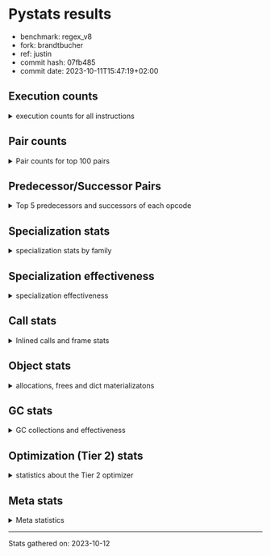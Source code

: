 
# Pystats results

- benchmark: regex_v8
- fork: brandtbucher
- ref: justin
- commit hash: 07fb485
- commit date: 2023-10-11T15:47:19+02:00

## Execution counts

<details>
<summary> execution counts for all instructions </summary>

|Name | Count | Self | Cumulative | Miss ratio | 
|---|---:|---:|---:|---:|
| LOAD_CONST | 15,298,640 | 20.6% | 20.6% |  |
| LOAD_GLOBAL_MODULE | 9,650,120 | 13.0% | 33.6% |  |
| BINARY_SUBSCR_LIST_INT | 6,801,640 | 9.2% | 42.8% |  |
| POP_TOP | 6,203,820 | 8.4% | 51.2% |  |
| CALL | 6,197,640 | 8.4% | 59.5% |  |
| LOAD_ATTR_METHOD_NO_DICT | 5,562,140 | 7.5% | 67.0% |  |
| LOAD_FAST | 3,905,040 | 5.3% | 72.3% |  |
| ENTER_EXECUTOR | 3,315,840 | 4.5% | 76.8% |  |
| LOAD_GLOBAL_BUILTIN | 1,583,580 | 2.1% | 78.9% |  |
| LOAD_FAST_LOAD_FAST | 1,568,640 | 2.1% | 81.0% |  |
| RETURN_VALUE | 1,490,760 | 2.0% | 83.0% |  |
| POP_JUMP_IF_FALSE | 1,484,400 | 2.0% | 85.0% |  |
| RESUME_CHECK | 1,478,520 | 2.0% | 87.0% |  |
| LOAD_ATTR_MODULE | 915,760 | 1.2% | 88.3% |  |
| CALL_PY_EXACT_ARGS | 825,120 | 1.1% | 89.4% |  |
| NOP | 645,900 | 0.9% | 90.3% |  |
| CALL_TYPE_1 | 645,840 | 0.9% | 91.1% |  |
| BUILD_TUPLE | 645,840 | 0.9% | 92.0% |  |
| BINARY_SUBSCR_DICT | 645,840 | 0.9% | 92.9% |  |
| TO_BOOL_BOOL | 642,000 | 0.9% | 93.7% |  |
| CALL_ISINSTANCE | 642,000 | 0.9% | 94.6% |  |
| PUSH_NULL | 550,620 | 0.7% | 95.3% |  |
| STORE_FAST | 384,440 | 0.5% | 95.9% |  |
| LOAD_ATTR_INSTANCE_VALUE | 287,280 | 0.4% | 96.3% |  |
| TO_BOOL | 280,860 | 0.4% | 96.6% |  |
| UNPACK_EX | 280,800 | 0.4% | 97.0% |  |
| TO_BOOL_LIST | 280,800 | 0.4% | 97.4% |  |
| STORE_FAST_STORE_FAST | 280,800 | 0.4% | 97.8% |  |
| IS_OP | 280,800 | 0.4% | 98.1% |  |
| IMPORT_NAME | 280,800 | 0.4% | 98.5% |  |
| CALL_KW | 280,800 | 0.4% | 98.9% |  |
| CALL_PY_WITH_DEFAULTS | 276,720 | 0.4% | 99.3% |  |
| POP_JUMP_IF_NOT_NONE | 95,760 | 0.1% | 99.4% |  |
| POP_JUMP_IF_NONE | 95,760 | 0.1% | 99.5% |  |
| INTERPRETER_EXIT | 95,760 | 0.1% | 99.7% |  |
| LOAD_ATTR | 88,440 | 0.1% | 99.8% |  |
| EXTENDED_ARG | 65,520 | 0.1% | 99.9% |  |
| CALL_METHOD_DESCRIPTOR_FAST_WITH_KEYWORDS | 43,920 | 0.1% | 99.9% |  |
| FOR_ITER_RANGE | 15,420 | 0.0% | 100.0% |  |
| GET_ITER | 14,940 | 0.0% | 100.0% |  |
| CALL_BUILTIN_CLASS | 14,940 | 0.0% | 100.0% |  |
| RETURN_CONST | 2,880 | 0.0% | 100.0% |  |
| JUMP_BACKWARD | 540 | 0.0% | 100.0% |  |
| LOAD_DEREF | 180 | 0.0% | 100.0% |  |
| CALL_FUNCTION_EX | 120 | 0.0% | 100.0% |  |
| LOAD_GLOBAL | 100 | 0.0% | 100.0% |  |
| LIST_EXTEND | 60 | 0.0% | 100.0% |  |
| COPY_FREE_VARS | 60 | 0.0% | 100.0% |  |
| CALL_INTRINSIC_1 | 60 | 0.0% | 100.0% |  |
| BUILD_LIST | 60 | 0.0% | 100.0% |  |
| BINARY_OP_SUBTRACT_FLOAT | 60 | 0.0% | 100.0% |  |
| BINARY_OP | 20 | 0.0% | 100.0% |  |


</details>

## Pair counts

<details>
<summary> Pair counts for top 100 pairs </summary>

|Pair | Count | Self | Cumulative | 
|---|---:|---:|---:|
| LOAD_GLOBAL_MODULE LOAD_CONST | 6,801,640 | 9.2% | 9.2% |
| LOAD_CONST BINARY_SUBSCR_LIST_INT | 6,801,640 | 9.2% | 18.3% |
| CALL POP_TOP | 5,222,940 | 7.0% | 25.4% |
| BINARY_SUBSCR_LIST_INT LOAD_ATTR_METHOD_NO_DICT | 4,916,300 | 6.6% | 32.0% |
| LOAD_ATTR_METHOD_NO_DICT LOAD_CONST | 4,742,300 | 6.4% | 38.4% |
| LOAD_CONST CALL | 3,670,080 | 4.9% | 43.4% |
| POP_TOP ENTER_EXECUTOR | 3,255,120 | 4.4% | 47.8% |
| POP_TOP LOAD_GLOBAL_MODULE | 2,887,440 | 3.9% | 51.6% |
| ENTER_EXECUTOR LOAD_GLOBAL_MODULE | 2,847,600 | 3.8% | 55.5% |
| LOAD_CONST LOAD_CONST | 2,236,940 | 3.0% | 58.5% |
| LOAD_CONST LOAD_GLOBAL_MODULE | 1,591,340 | 2.1% | 60.7% |
| BINARY_SUBSCR_LIST_INT CALL | 1,415,420 | 1.9% | 62.6% |
| LOAD_GLOBAL_BUILTIN LOAD_FAST | 1,287,900 | 1.7% | 64.3% |
| LOAD_FAST LOAD_GLOBAL_MODULE | 922,800 | 1.2% | 65.5% |
| CALL_PY_EXACT_ARGS RESUME_CHECK | 825,120 | 1.1% | 66.7% |
| RETURN_VALUE POP_TOP | 653,280 | 0.9% | 67.5% |
| CALL RETURN_VALUE | 653,280 | 0.9% | 68.4% |
| POP_JUMP_IF_FALSE LOAD_FAST | 646,080 | 0.9% | 69.3% |
| LOAD_FAST CALL | 645,860 | 0.9% | 70.2% |
| RETURN_VALUE LOAD_ATTR_METHOD_NO_DICT | 645,840 | 0.9% | 71.0% |
| NOP LOAD_GLOBAL_MODULE | 645,840 | 0.9% | 71.9% |
| LOAD_GLOBAL_MODULE LOAD_GLOBAL_BUILTIN | 645,840 | 0.9% | 72.8% |
| LOAD_FAST_LOAD_FAST BUILD_TUPLE | 645,840 | 0.9% | 73.6% |
| LOAD_FAST CALL_TYPE_1 | 645,840 | 0.9% | 74.5% |
| CALL_TYPE_1 LOAD_FAST_LOAD_FAST | 645,840 | 0.9% | 75.4% |
| BUILD_TUPLE BINARY_SUBSCR_DICT | 645,840 | 0.9% | 76.3% |
| BINARY_SUBSCR_DICT RETURN_VALUE | 645,840 | 0.9% | 77.1% |
| RESUME_CHECK LOAD_GLOBAL_BUILTIN | 644,880 | 0.9% | 78.0% |
| TO_BOOL_BOOL POP_JUMP_IF_FALSE | 642,000 | 0.9% | 78.9% |
| LOAD_GLOBAL_MODULE LOAD_FAST_LOAD_FAST | 642,000 | 0.9% | 79.7% |
| LOAD_GLOBAL_MODULE CALL_ISINSTANCE | 642,000 | 0.9% | 80.6% |
| LOAD_FAST_LOAD_FAST CALL_PY_EXACT_ARGS | 642,000 | 0.9% | 81.5% |
| CALL_ISINSTANCE TO_BOOL_BOOL | 642,000 | 0.9% | 82.3% |
| LOAD_GLOBAL_MODULE LOAD_ATTR_MODULE | 634,900 | 0.9% | 83.2% |
| POP_JUMP_IF_FALSE NOP | 557,520 | 0.8% | 83.9% |
| LOAD_ATTR_MODULE PUSH_NULL | 550,480 | 0.7% | 84.7% |
| PUSH_NULL LOAD_CONST | 550,320 | 0.7% | 85.4% |
| RESUME_CHECK LOAD_FAST | 472,320 | 0.6% | 86.1% |
| ENTER_EXECUTOR CALL | 425,620 | 0.6% | 86.6% |
| LOAD_ATTR_METHOD_NO_DICT LOAD_FAST | 365,040 | 0.5% | 87.1% |
| RESUME_CHECK LOAD_GLOBAL_MODULE | 361,240 | 0.5% | 87.6% |
| LOAD_GLOBAL_BUILTIN LOAD_CONST | 295,680 | 0.4% | 88.0% |
| LOAD_FAST LOAD_ATTR_INSTANCE_VALUE | 287,280 | 0.4% | 88.4% |
| UNPACK_EX STORE_FAST_STORE_FAST | 280,800 | 0.4% | 88.8% |
| TO_BOOL_LIST POP_JUMP_IF_FALSE | 280,800 | 0.4% | 89.2% |
| TO_BOOL POP_JUMP_IF_FALSE | 280,800 | 0.4% | 89.5% |
| STORE_FAST_STORE_FAST LOAD_FAST | 280,800 | 0.4% | 89.9% |
| STORE_FAST LOAD_FAST | 280,800 | 0.4% | 90.3% |
| POP_JUMP_IF_FALSE LOAD_CONST | 280,800 | 0.4% | 90.7% |
| LOAD_GLOBAL_MODULE IS_OP | 280,800 | 0.4% | 91.0% |
| LOAD_FAST_LOAD_FAST LOAD_FAST | 280,800 | 0.4% | 91.4% |
| LOAD_FAST UNPACK_EX | 280,800 | 0.4% | 91.8% |
| LOAD_FAST TO_BOOL_LIST | 280,800 | 0.4% | 92.2% |
| LOAD_FAST TO_BOOL | 280,800 | 0.4% | 92.6% |
| LOAD_FAST LOAD_ATTR_MODULE | 280,800 | 0.4% | 92.9% |
| LOAD_CONST LOAD_GLOBAL_BUILTIN | 280,800 | 0.4% | 93.3% |
| LOAD_CONST IMPORT_NAME | 280,800 | 0.4% | 93.7% |
| LOAD_CONST CALL_KW | 280,800 | 0.4% | 94.1% |
| LOAD_ATTR_MODULE LOAD_CONST | 280,800 | 0.4% | 94.5% |
| LOAD_ATTR_METHOD_NO_DICT LOAD_FAST_LOAD_FAST | 280,800 | 0.4% | 94.8% |
| IS_OP POP_JUMP_IF_FALSE | 280,800 | 0.4% | 95.2% |
| IMPORT_NAME STORE_FAST | 280,800 | 0.4% | 95.6% |
| CALL_KW POP_TOP | 280,800 | 0.4% | 96.0% |
| CALL RESUME_CHECK | 280,800 | 0.4% | 96.3% |
| CALL_PY_WITH_DEFAULTS RESUME_CHECK | 276,720 | 0.4% | 96.7% |
| BINARY_SUBSCR_LIST_INT LOAD_GLOBAL_MODULE | 204,480 | 0.3% | 97.0% |
| LOAD_ATTR_METHOD_NO_DICT LOAD_GLOBAL_MODULE | 174,000 | 0.2% | 97.2% |
| BINARY_SUBSCR_LIST_INT CALL_PY_WITH_DEFAULTS | 136,560 | 0.2% | 97.4% |
| LOAD_CONST CALL_PY_WITH_DEFAULTS | 116,160 | 0.2% | 97.6% |
| BINARY_SUBSCR_LIST_INT LOAD_CONST | 110,160 | 0.1% | 97.7% |
| RETURN_VALUE RETURN_VALUE | 95,820 | 0.1% | 97.9% |
| RETURN_VALUE INTERPRETER_EXIT | 95,760 | 0.1% | 98.0% |
| POP_JUMP_IF_NOT_NONE LOAD_FAST | 95,760 | 0.1% | 98.1% |
| POP_JUMP_IF_NONE LOAD_FAST | 95,760 | 0.1% | 98.2% |
| LOAD_FAST POP_JUMP_IF_NOT_NONE | 95,760 | 0.1% | 98.4% |
| LOAD_FAST CALL_PY_EXACT_ARGS | 95,760 | 0.1% | 98.5% |
| LOAD_ATTR_INSTANCE_VALUE RETURN_VALUE | 95,760 | 0.1% | 98.6% |
| LOAD_ATTR_INSTANCE_VALUE POP_JUMP_IF_NONE | 95,760 | 0.1% | 98.8% |
| LOAD_ATTR_INSTANCE_VALUE LOAD_FAST | 95,760 | 0.1% | 98.9% |
| CACHE RESUME_CHECK | 95,760 | 0.1% | 99.0% |
| STORE_FAST NOP | 88,320 | 0.1% | 99.1% |
| LOAD_FAST LOAD_ATTR | 88,320 | 0.1% | 99.3% |
| LOAD_ATTR STORE_FAST | 88,320 | 0.1% | 99.4% |
| LOAD_ATTR_MODULE CALL_PY_EXACT_ARGS | 84,480 | 0.1% | 99.5% |
| POP_TOP EXTENDED_ARG | 60,960 | 0.1% | 99.6% |
| EXTENDED_ARG ENTER_EXECUTOR | 60,660 | 0.1% | 99.6% |
| CALL_METHOD_DESCRIPTOR_FAST_WITH_KEYWORDS POP_TOP | 43,920 | 0.1% | 99.7% |
| CALL CALL | 40,480 | 0.1% | 99.8% |
| LOAD_CONST CALL_METHOD_DESCRIPTOR_FAST_WITH_KEYWORDS | 25,200 | 0.0% | 99.8% |
| ENTER_EXECUTOR CALL_PY_WITH_DEFAULTS | 24,000 | 0.0% | 99.8% |
| BINARY_SUBSCR_LIST_INT CALL_METHOD_DESCRIPTOR_FAST_WITH_KEYWORDS | 18,720 | 0.0% | 99.9% |
| STORE_FAST LOAD_GLOBAL_MODULE | 15,260 | 0.0% | 99.9% |
| FOR_ITER_RANGE STORE_FAST | 15,260 | 0.0% | 99.9% |
| CALL_BUILTIN_CLASS GET_ITER | 14,940 | 0.0% | 99.9% |
| LOAD_CONST CALL_BUILTIN_CLASS | 14,880 | 0.0% | 99.9% |
| ENTER_EXECUTOR LOAD_GLOBAL_BUILTIN | 12,000 | 0.0% | 100.0% |
| GET_ITER FOR_ITER_RANGE | 10,620 | 0.0% | 100.0% |
| EXTENDED_ARG FOR_ITER_RANGE | 4,560 | 0.0% | 100.0% |
| GET_ITER EXTENDED_ARG | 4,320 | 0.0% | 100.0% |
| ENTER_EXECUTOR LOAD_FAST | 3,840 | 0.0% | 100.0% |


</details>

## Predecessor/Successor Pairs

<details>
<summary> Top 5 predecessors and successors of each opcode </summary>

### CACHE

<details>
<summary> Successors and predecessors for CACHE </summary>

|Predecessors | Count | Percentage | 
|---|---:|---:|

|Successors | Count | Percentage | 
|---|---:|---:|
| RESUME_CHECK | 95,760 | 100.0% |


</details>

### GET_ITER

<details>
<summary> Successors and predecessors for GET_ITER </summary>

|Predecessors | Count | Percentage | 
|---|---:|---:|
| CALL_BUILTIN_CLASS | 14,940 | 100.0% |

|Successors | Count | Percentage | 
|---|---:|---:|
| FOR_ITER_RANGE | 10,620 | 71.1% |
| EXTENDED_ARG | 4,320 | 28.9% |


</details>

### INTERPRETER_EXIT

<details>
<summary> Successors and predecessors for INTERPRETER_EXIT </summary>

|Predecessors | Count | Percentage | 
|---|---:|---:|
| RETURN_VALUE | 95,760 | 100.0% |

|Successors | Count | Percentage | 
|---|---:|---:|


</details>

### NOP

<details>
<summary> Successors and predecessors for NOP </summary>

|Predecessors | Count | Percentage | 
|---|---:|---:|
| POP_JUMP_IF_FALSE | 557,520 | 86.3% |
| STORE_FAST | 88,320 | 13.7% |
| POP_TOP | 60 | 0.0% |

|Successors | Count | Percentage | 
|---|---:|---:|
| LOAD_GLOBAL_MODULE | 645,840 | 100.0% |
| LOAD_DEREF | 60 | 0.0% |


</details>

### POP_TOP

<details>
<summary> Successors and predecessors for POP_TOP </summary>

|Predecessors | Count | Percentage | 
|---|---:|---:|
| CALL | 5,222,940 | 84.2% |
| RETURN_VALUE | 653,280 | 10.5% |
| CALL_KW | 280,800 | 4.5% |
| CALL_METHOD_DESCRIPTOR_FAST_WITH_KEYWORDS | 43,920 | 0.7% |
| RETURN_CONST | 2,880 | 0.0% |

|Successors | Count | Percentage | 
|---|---:|---:|
| ENTER_EXECUTOR | 3,255,120 | 52.5% |
| LOAD_GLOBAL_MODULE | 2,887,440 | 46.5% |
| EXTENDED_ARG | 60,960 | 1.0% |
| JUMP_BACKWARD | 240 | 0.0% |
| NOP | 60 | 0.0% |


</details>

### PUSH_NULL

<details>
<summary> Successors and predecessors for PUSH_NULL </summary>

|Predecessors | Count | Percentage | 
|---|---:|---:|
| LOAD_ATTR_MODULE | 550,480 | 100.0% |
| LOAD_DEREF | 120 | 0.0% |
| LOAD_ATTR | 20 | 0.0% |

|Successors | Count | Percentage | 
|---|---:|---:|
| LOAD_CONST | 550,320 | 99.9% |
| CALL | 180 | 0.0% |
| LOAD_FAST | 120 | 0.0% |


</details>

### RETURN_VALUE

<details>
<summary> Successors and predecessors for RETURN_VALUE </summary>

|Predecessors | Count | Percentage | 
|---|---:|---:|
| CALL | 653,280 | 43.8% |
| BINARY_SUBSCR_DICT | 645,840 | 43.3% |
| RETURN_VALUE | 95,820 | 6.4% |
| LOAD_ATTR_INSTANCE_VALUE | 95,760 | 6.4% |
| BINARY_OP_SUBTRACT_FLOAT | 60 | 0.0% |

|Successors | Count | Percentage | 
|---|---:|---:|
| POP_TOP | 653,280 | 43.8% |
| LOAD_ATTR_METHOD_NO_DICT | 645,840 | 43.3% |
| RETURN_VALUE | 95,820 | 6.4% |
| INTERPRETER_EXIT | 95,760 | 6.4% |
| LOAD_GLOBAL | 40 | 0.0% |


</details>

### TO_BOOL

<details>
<summary> Successors and predecessors for TO_BOOL </summary>

|Predecessors | Count | Percentage | 
|---|---:|---:|
| LOAD_FAST | 280,800 | 100.0% |
| TO_BOOL | 60 | 0.0% |

|Successors | Count | Percentage | 
|---|---:|---:|
| POP_JUMP_IF_FALSE | 280,800 | 100.0% |
| TO_BOOL | 60 | 0.0% |


</details>

### BINARY_OP

<details>
<summary> Successors and predecessors for BINARY_OP </summary>

|Predecessors | Count | Percentage | 
|---|---:|---:|
| LOAD_FAST | 20 | 100.0% |

|Successors | Count | Percentage | 
|---|---:|---:|
| BINARY_OP_SUBTRACT_FLOAT | 20 | 100.0% |


</details>

### BUILD_LIST

<details>
<summary> Successors and predecessors for BUILD_LIST </summary>

|Predecessors | Count | Percentage | 
|---|---:|---:|
| LOAD_FAST | 60 | 100.0% |

|Successors | Count | Percentage | 
|---|---:|---:|
| LOAD_DEREF | 60 | 100.0% |


</details>

### BUILD_TUPLE

<details>
<summary> Successors and predecessors for BUILD_TUPLE </summary>

|Predecessors | Count | Percentage | 
|---|---:|---:|
| LOAD_FAST_LOAD_FAST | 645,840 | 100.0% |

|Successors | Count | Percentage | 
|---|---:|---:|
| BINARY_SUBSCR_DICT | 645,840 | 100.0% |


</details>

### CALL

<details>
<summary> Successors and predecessors for CALL </summary>

|Predecessors | Count | Percentage | 
|---|---:|---:|
| LOAD_CONST | 3,670,080 | 59.2% |
| BINARY_SUBSCR_LIST_INT | 1,415,420 | 22.8% |
| LOAD_FAST | 645,860 | 10.4% |
| ENTER_EXECUTOR | 425,620 | 6.9% |
| CALL | 40,480 | 0.7% |

|Successors | Count | Percentage | 
|---|---:|---:|
| POP_TOP | 5,222,940 | 84.3% |
| RETURN_VALUE | 653,280 | 10.5% |
| RESUME_CHECK | 280,800 | 4.5% |
| CALL | 40,480 | 0.7% |
| STORE_FAST | 60 | 0.0% |


</details>

### CALL_FUNCTION_EX

<details>
<summary> Successors and predecessors for CALL_FUNCTION_EX </summary>

|Predecessors | Count | Percentage | 
|---|---:|---:|
| LOAD_FAST | 60 | 50.0% |
| CALL_INTRINSIC_1 | 60 | 50.0% |

|Successors | Count | Percentage | 
|---|---:|---:|
| RESUME_CHECK | 60 | 50.0% |
| COPY_FREE_VARS | 60 | 50.0% |


</details>

### CALL_INTRINSIC_1

<details>
<summary> Successors and predecessors for CALL_INTRINSIC_1 </summary>

|Predecessors | Count | Percentage | 
|---|---:|---:|
| LIST_EXTEND | 60 | 100.0% |

|Successors | Count | Percentage | 
|---|---:|---:|
| CALL_FUNCTION_EX | 60 | 100.0% |


</details>

### CALL_KW

<details>
<summary> Successors and predecessors for CALL_KW </summary>

|Predecessors | Count | Percentage | 
|---|---:|---:|
| LOAD_CONST | 280,800 | 100.0% |

|Successors | Count | Percentage | 
|---|---:|---:|
| POP_TOP | 280,800 | 100.0% |


</details>

### COPY_FREE_VARS

<details>
<summary> Successors and predecessors for COPY_FREE_VARS </summary>

|Predecessors | Count | Percentage | 
|---|---:|---:|
| CALL_FUNCTION_EX | 60 | 100.0% |

|Successors | Count | Percentage | 
|---|---:|---:|
| RESUME_CHECK | 60 | 100.0% |


</details>

### ENTER_EXECUTOR

<details>
<summary> Successors and predecessors for ENTER_EXECUTOR </summary>

|Predecessors | Count | Percentage | 
|---|---:|---:|
| POP_TOP | 3,255,120 | 98.2% |
| EXTENDED_ARG | 60,660 | 1.8% |
| JUMP_BACKWARD | 60 | 0.0% |

|Successors | Count | Percentage | 
|---|---:|---:|
| LOAD_GLOBAL_MODULE | 2,847,600 | 85.9% |
| CALL | 425,620 | 12.8% |
| CALL_PY_WITH_DEFAULTS | 24,000 | 0.7% |
| LOAD_GLOBAL_BUILTIN | 12,000 | 0.4% |
| LOAD_FAST | 3,840 | 0.1% |


</details>

### EXTENDED_ARG

<details>
<summary> Successors and predecessors for EXTENDED_ARG </summary>

|Predecessors | Count | Percentage | 
|---|---:|---:|
| POP_TOP | 60,960 | 93.0% |
| GET_ITER | 4,320 | 6.6% |
| JUMP_BACKWARD | 240 | 0.4% |

|Successors | Count | Percentage | 
|---|---:|---:|
| ENTER_EXECUTOR | 60,660 | 92.6% |
| FOR_ITER_RANGE | 4,560 | 7.0% |
| JUMP_BACKWARD | 300 | 0.5% |


</details>

### IMPORT_NAME

<details>
<summary> Successors and predecessors for IMPORT_NAME </summary>

|Predecessors | Count | Percentage | 
|---|---:|---:|
| LOAD_CONST | 280,800 | 100.0% |

|Successors | Count | Percentage | 
|---|---:|---:|
| STORE_FAST | 280,800 | 100.0% |


</details>

### IS_OP

<details>
<summary> Successors and predecessors for IS_OP </summary>

|Predecessors | Count | Percentage | 
|---|---:|---:|
| LOAD_GLOBAL_MODULE | 280,800 | 100.0% |

|Successors | Count | Percentage | 
|---|---:|---:|
| POP_JUMP_IF_FALSE | 280,800 | 100.0% |


</details>

### JUMP_BACKWARD

<details>
<summary> Successors and predecessors for JUMP_BACKWARD </summary>

|Predecessors | Count | Percentage | 
|---|---:|---:|
| EXTENDED_ARG | 300 | 55.6% |
| POP_TOP | 240 | 44.4% |

|Successors | Count | Percentage | 
|---|---:|---:|
| FOR_ITER_RANGE | 240 | 44.4% |
| EXTENDED_ARG | 240 | 44.4% |
| ENTER_EXECUTOR | 60 | 11.1% |


</details>

### LIST_EXTEND

<details>
<summary> Successors and predecessors for LIST_EXTEND </summary>

|Predecessors | Count | Percentage | 
|---|---:|---:|
| LOAD_DEREF | 60 | 100.0% |

|Successors | Count | Percentage | 
|---|---:|---:|
| CALL_INTRINSIC_1 | 60 | 100.0% |


</details>

### LOAD_ATTR

<details>
<summary> Successors and predecessors for LOAD_ATTR </summary>

|Predecessors | Count | Percentage | 
|---|---:|---:|
| LOAD_FAST | 88,320 | 99.9% |
| LOAD_GLOBAL_MODULE | 60 | 0.1% |
| LOAD_ATTR | 40 | 0.0% |
| LOAD_GLOBAL | 20 | 0.0% |

|Successors | Count | Percentage | 
|---|---:|---:|
| STORE_FAST | 88,320 | 99.9% |
| LOAD_ATTR_MODULE | 60 | 0.1% |
| LOAD_ATTR | 40 | 0.0% |
| PUSH_NULL | 20 | 0.0% |


</details>

### LOAD_CONST

<details>
<summary> Successors and predecessors for LOAD_CONST </summary>

|Predecessors | Count | Percentage | 
|---|---:|---:|
| LOAD_GLOBAL_MODULE | 6,801,640 | 44.5% |
| LOAD_ATTR_METHOD_NO_DICT | 4,742,300 | 31.0% |
| LOAD_CONST | 2,236,940 | 14.6% |
| PUSH_NULL | 550,320 | 3.6% |
| LOAD_GLOBAL_BUILTIN | 295,680 | 1.9% |

|Successors | Count | Percentage | 
|---|---:|---:|
| BINARY_SUBSCR_LIST_INT | 6,801,640 | 44.5% |
| CALL | 3,670,080 | 24.0% |
| LOAD_CONST | 2,236,940 | 14.6% |
| LOAD_GLOBAL_MODULE | 1,591,340 | 10.4% |
| LOAD_GLOBAL_BUILTIN | 280,800 | 1.8% |


</details>

### LOAD_DEREF

<details>
<summary> Successors and predecessors for LOAD_DEREF </summary>

|Predecessors | Count | Percentage | 
|---|---:|---:|
| RESUME_CHECK | 60 | 33.3% |
| NOP | 60 | 33.3% |
| BUILD_LIST | 60 | 33.3% |

|Successors | Count | Percentage | 
|---|---:|---:|
| PUSH_NULL | 120 | 66.7% |
| LIST_EXTEND | 60 | 33.3% |


</details>

### LOAD_FAST

<details>
<summary> Successors and predecessors for LOAD_FAST </summary>

|Predecessors | Count | Percentage | 
|---|---:|---:|
| LOAD_GLOBAL_BUILTIN | 1,287,900 | 33.0% |
| POP_JUMP_IF_FALSE | 646,080 | 16.5% |
| RESUME_CHECK | 472,320 | 12.1% |
| LOAD_ATTR_METHOD_NO_DICT | 365,040 | 9.3% |
| STORE_FAST_STORE_FAST | 280,800 | 7.2% |

|Successors | Count | Percentage | 
|---|---:|---:|
| LOAD_GLOBAL_MODULE | 922,800 | 23.6% |
| CALL | 645,860 | 16.5% |
| CALL_TYPE_1 | 645,840 | 16.5% |
| LOAD_ATTR_INSTANCE_VALUE | 287,280 | 7.4% |
| UNPACK_EX | 280,800 | 7.2% |


</details>

### LOAD_FAST_LOAD_FAST

<details>
<summary> Successors and predecessors for LOAD_FAST_LOAD_FAST </summary>

|Predecessors | Count | Percentage | 
|---|---:|---:|
| CALL_TYPE_1 | 645,840 | 41.2% |
| LOAD_GLOBAL_MODULE | 642,000 | 40.9% |
| LOAD_ATTR_METHOD_NO_DICT | 280,800 | 17.9% |

|Successors | Count | Percentage | 
|---|---:|---:|
| BUILD_TUPLE | 645,840 | 41.2% |
| CALL_PY_EXACT_ARGS | 642,000 | 40.9% |
| LOAD_FAST | 280,800 | 17.9% |


</details>

### LOAD_GLOBAL

<details>
<summary> Successors and predecessors for LOAD_GLOBAL </summary>

|Predecessors | Count | Percentage | 
|---|---:|---:|
| RETURN_VALUE | 40 | 40.0% |
| STORE_FAST | 20 | 20.0% |
| RESUME_CHECK | 20 | 20.0% |
| FOR_ITER_RANGE | 20 | 20.0% |

|Successors | Count | Percentage | 
|---|---:|---:|
| LOAD_GLOBAL_MODULE | 60 | 60.0% |
| LOAD_GLOBAL_BUILTIN | 20 | 20.0% |
| LOAD_ATTR | 20 | 20.0% |


</details>

### POP_JUMP_IF_FALSE

<details>
<summary> Successors and predecessors for POP_JUMP_IF_FALSE </summary>

|Predecessors | Count | Percentage | 
|---|---:|---:|
| TO_BOOL_BOOL | 642,000 | 43.2% |
| TO_BOOL_LIST | 280,800 | 18.9% |
| TO_BOOL | 280,800 | 18.9% |
| IS_OP | 280,800 | 18.9% |

|Successors | Count | Percentage | 
|---|---:|---:|
| LOAD_FAST | 646,080 | 43.5% |
| NOP | 557,520 | 37.6% |
| LOAD_CONST | 280,800 | 18.9% |


</details>

### POP_JUMP_IF_NONE

<details>
<summary> Successors and predecessors for POP_JUMP_IF_NONE </summary>

|Predecessors | Count | Percentage | 
|---|---:|---:|
| LOAD_ATTR_INSTANCE_VALUE | 95,760 | 100.0% |

|Successors | Count | Percentage | 
|---|---:|---:|
| LOAD_FAST | 95,760 | 100.0% |


</details>

### POP_JUMP_IF_NOT_NONE

<details>
<summary> Successors and predecessors for POP_JUMP_IF_NOT_NONE </summary>

|Predecessors | Count | Percentage | 
|---|---:|---:|
| LOAD_FAST | 95,760 | 100.0% |

|Successors | Count | Percentage | 
|---|---:|---:|
| LOAD_FAST | 95,760 | 100.0% |


</details>

### RETURN_CONST

<details>
<summary> Successors and predecessors for RETURN_CONST </summary>

|Predecessors | Count | Percentage | 
|---|---:|---:|
| ENTER_EXECUTOR | 2,780 | 96.5% |
| FOR_ITER_RANGE | 100 | 3.5% |

|Successors | Count | Percentage | 
|---|---:|---:|
| POP_TOP | 2,880 | 100.0% |


</details>

### STORE_FAST

<details>
<summary> Successors and predecessors for STORE_FAST </summary>

|Predecessors | Count | Percentage | 
|---|---:|---:|
| IMPORT_NAME | 280,800 | 73.0% |
| LOAD_ATTR | 88,320 | 23.0% |
| FOR_ITER_RANGE | 15,260 | 4.0% |
| CALL | 60 | 0.0% |

|Successors | Count | Percentage | 
|---|---:|---:|
| LOAD_FAST | 280,800 | 73.0% |
| NOP | 88,320 | 23.0% |
| LOAD_GLOBAL_MODULE | 15,260 | 4.0% |
| LOAD_GLOBAL_BUILTIN | 40 | 0.0% |
| LOAD_GLOBAL | 20 | 0.0% |


</details>

### STORE_FAST_STORE_FAST

<details>
<summary> Successors and predecessors for STORE_FAST_STORE_FAST </summary>

|Predecessors | Count | Percentage | 
|---|---:|---:|
| UNPACK_EX | 280,800 | 100.0% |

|Successors | Count | Percentage | 
|---|---:|---:|
| LOAD_FAST | 280,800 | 100.0% |


</details>

### UNPACK_EX

<details>
<summary> Successors and predecessors for UNPACK_EX </summary>

|Predecessors | Count | Percentage | 
|---|---:|---:|
| LOAD_FAST | 280,800 | 100.0% |

|Successors | Count | Percentage | 
|---|---:|---:|
| STORE_FAST_STORE_FAST | 280,800 | 100.0% |


</details>

### BINARY_OP_SUBTRACT_FLOAT

<details>
<summary> Successors and predecessors for BINARY_OP_SUBTRACT_FLOAT </summary>

|Predecessors | Count | Percentage | 
|---|---:|---:|
| LOAD_FAST | 40 | 66.7% |
| BINARY_OP | 20 | 33.3% |

|Successors | Count | Percentage | 
|---|---:|---:|
| RETURN_VALUE | 60 | 100.0% |


</details>

### BINARY_SUBSCR_DICT

<details>
<summary> Successors and predecessors for BINARY_SUBSCR_DICT </summary>

|Predecessors | Count | Percentage | 
|---|---:|---:|
| BUILD_TUPLE | 645,840 | 100.0% |

|Successors | Count | Percentage | 
|---|---:|---:|
| RETURN_VALUE | 645,840 | 100.0% |


</details>

### BINARY_SUBSCR_LIST_INT

<details>
<summary> Successors and predecessors for BINARY_SUBSCR_LIST_INT </summary>

|Predecessors | Count | Percentage | 
|---|---:|---:|
| LOAD_CONST | 6,801,640 | 100.0% |

|Successors | Count | Percentage | 
|---|---:|---:|
| LOAD_ATTR_METHOD_NO_DICT | 4,916,300 | 72.3% |
| CALL | 1,415,420 | 20.8% |
| LOAD_GLOBAL_MODULE | 204,480 | 3.0% |
| CALL_PY_WITH_DEFAULTS | 136,560 | 2.0% |
| LOAD_CONST | 110,160 | 1.6% |


</details>

### CALL_BUILTIN_CLASS

<details>
<summary> Successors and predecessors for CALL_BUILTIN_CLASS </summary>

|Predecessors | Count | Percentage | 
|---|---:|---:|
| LOAD_CONST | 14,880 | 99.6% |
| LOAD_FAST | 40 | 0.3% |
| CALL | 20 | 0.1% |

|Successors | Count | Percentage | 
|---|---:|---:|
| GET_ITER | 14,940 | 100.0% |


</details>

### CALL_ISINSTANCE

<details>
<summary> Successors and predecessors for CALL_ISINSTANCE </summary>

|Predecessors | Count | Percentage | 
|---|---:|---:|
| LOAD_GLOBAL_MODULE | 642,000 | 100.0% |

|Successors | Count | Percentage | 
|---|---:|---:|
| TO_BOOL_BOOL | 642,000 | 100.0% |


</details>

### CALL_METHOD_DESCRIPTOR_FAST_WITH_KEYWORDS

<details>
<summary> Successors and predecessors for CALL_METHOD_DESCRIPTOR_FAST_WITH_KEYWORDS </summary>

|Predecessors | Count | Percentage | 
|---|---:|---:|
| LOAD_CONST | 25,200 | 57.4% |
| BINARY_SUBSCR_LIST_INT | 18,720 | 42.6% |

|Successors | Count | Percentage | 
|---|---:|---:|
| POP_TOP | 43,920 | 100.0% |


</details>

### CALL_PY_EXACT_ARGS

<details>
<summary> Successors and predecessors for CALL_PY_EXACT_ARGS </summary>

|Predecessors | Count | Percentage | 
|---|---:|---:|
| LOAD_FAST_LOAD_FAST | 642,000 | 77.8% |
| LOAD_FAST | 95,760 | 11.6% |
| LOAD_ATTR_MODULE | 84,480 | 10.2% |
| LOAD_GLOBAL_MODULE | 2,880 | 0.3% |

|Successors | Count | Percentage | 
|---|---:|---:|
| RESUME_CHECK | 825,120 | 100.0% |


</details>

### CALL_PY_WITH_DEFAULTS

<details>
<summary> Successors and predecessors for CALL_PY_WITH_DEFAULTS </summary>

|Predecessors | Count | Percentage | 
|---|---:|---:|
| BINARY_SUBSCR_LIST_INT | 136,560 | 49.3% |
| LOAD_CONST | 116,160 | 42.0% |
| ENTER_EXECUTOR | 24,000 | 8.7% |

|Successors | Count | Percentage | 
|---|---:|---:|
| RESUME_CHECK | 276,720 | 100.0% |


</details>

### CALL_TYPE_1

<details>
<summary> Successors and predecessors for CALL_TYPE_1 </summary>

|Predecessors | Count | Percentage | 
|---|---:|---:|
| LOAD_FAST | 645,840 | 100.0% |

|Successors | Count | Percentage | 
|---|---:|---:|
| LOAD_FAST_LOAD_FAST | 645,840 | 100.0% |


</details>

### FOR_ITER_RANGE

<details>
<summary> Successors and predecessors for FOR_ITER_RANGE </summary>

|Predecessors | Count | Percentage | 
|---|---:|---:|
| GET_ITER | 10,620 | 68.9% |
| EXTENDED_ARG | 4,560 | 29.6% |
| JUMP_BACKWARD | 240 | 1.6% |

|Successors | Count | Percentage | 
|---|---:|---:|
| STORE_FAST | 15,260 | 99.0% |
| RETURN_CONST | 100 | 0.6% |
| LOAD_GLOBAL_MODULE | 40 | 0.3% |
| LOAD_GLOBAL | 20 | 0.1% |


</details>

### LOAD_ATTR_INSTANCE_VALUE

<details>
<summary> Successors and predecessors for LOAD_ATTR_INSTANCE_VALUE </summary>

|Predecessors | Count | Percentage | 
|---|---:|---:|
| LOAD_FAST | 287,280 | 100.0% |

|Successors | Count | Percentage | 
|---|---:|---:|
| RETURN_VALUE | 95,760 | 33.3% |
| POP_JUMP_IF_NONE | 95,760 | 33.3% |
| LOAD_FAST | 95,760 | 33.3% |


</details>

### LOAD_ATTR_METHOD_NO_DICT

<details>
<summary> Successors and predecessors for LOAD_ATTR_METHOD_NO_DICT </summary>

|Predecessors | Count | Percentage | 
|---|---:|---:|
| BINARY_SUBSCR_LIST_INT | 4,916,300 | 88.4% |
| RETURN_VALUE | 645,840 | 11.6% |

|Successors | Count | Percentage | 
|---|---:|---:|
| LOAD_CONST | 4,742,300 | 85.3% |
| LOAD_FAST | 365,040 | 6.6% |
| LOAD_FAST_LOAD_FAST | 280,800 | 5.0% |
| LOAD_GLOBAL_MODULE | 174,000 | 3.1% |


</details>

### LOAD_ATTR_MODULE

<details>
<summary> Successors and predecessors for LOAD_ATTR_MODULE </summary>

|Predecessors | Count | Percentage | 
|---|---:|---:|
| LOAD_GLOBAL_MODULE | 634,900 | 69.3% |
| LOAD_FAST | 280,800 | 30.7% |
| LOAD_ATTR | 60 | 0.0% |

|Successors | Count | Percentage | 
|---|---:|---:|
| PUSH_NULL | 550,480 | 60.1% |
| LOAD_CONST | 280,800 | 30.7% |
| CALL_PY_EXACT_ARGS | 84,480 | 9.2% |


</details>

### LOAD_GLOBAL_BUILTIN

<details>
<summary> Successors and predecessors for LOAD_GLOBAL_BUILTIN </summary>

|Predecessors | Count | Percentage | 
|---|---:|---:|
| LOAD_GLOBAL_MODULE | 645,840 | 40.8% |
| RESUME_CHECK | 644,880 | 40.7% |
| LOAD_CONST | 280,800 | 17.7% |
| ENTER_EXECUTOR | 12,000 | 0.8% |
| STORE_FAST | 40 | 0.0% |

|Successors | Count | Percentage | 
|---|---:|---:|
| LOAD_FAST | 1,287,900 | 81.3% |
| LOAD_CONST | 295,680 | 18.7% |


</details>

### LOAD_GLOBAL_MODULE

<details>
<summary> Successors and predecessors for LOAD_GLOBAL_MODULE </summary>

|Predecessors | Count | Percentage | 
|---|---:|---:|
| POP_TOP | 2,887,440 | 29.9% |
| ENTER_EXECUTOR | 2,847,600 | 29.5% |
| LOAD_CONST | 1,591,340 | 16.5% |
| LOAD_FAST | 922,800 | 9.6% |
| NOP | 645,840 | 6.7% |

|Successors | Count | Percentage | 
|---|---:|---:|
| LOAD_CONST | 6,801,640 | 70.5% |
| LOAD_GLOBAL_BUILTIN | 645,840 | 6.7% |
| LOAD_FAST_LOAD_FAST | 642,000 | 6.7% |
| CALL_ISINSTANCE | 642,000 | 6.7% |
| LOAD_ATTR_MODULE | 634,900 | 6.6% |


</details>

### RESUME_CHECK

<details>
<summary> Successors and predecessors for RESUME_CHECK </summary>

|Predecessors | Count | Percentage | 
|---|---:|---:|
| CALL_PY_EXACT_ARGS | 825,120 | 55.8% |
| CALL | 280,800 | 19.0% |
| CALL_PY_WITH_DEFAULTS | 276,720 | 18.7% |
| CACHE | 95,760 | 6.5% |
| COPY_FREE_VARS | 60 | 0.0% |

|Successors | Count | Percentage | 
|---|---:|---:|
| LOAD_GLOBAL_BUILTIN | 644,880 | 43.6% |
| LOAD_FAST | 472,320 | 31.9% |
| LOAD_GLOBAL_MODULE | 361,240 | 24.4% |
| LOAD_DEREF | 60 | 0.0% |
| LOAD_GLOBAL | 20 | 0.0% |


</details>

### TO_BOOL_BOOL

<details>
<summary> Successors and predecessors for TO_BOOL_BOOL </summary>

|Predecessors | Count | Percentage | 
|---|---:|---:|
| CALL_ISINSTANCE | 642,000 | 100.0% |

|Successors | Count | Percentage | 
|---|---:|---:|
| POP_JUMP_IF_FALSE | 642,000 | 100.0% |


</details>

### TO_BOOL_LIST

<details>
<summary> Successors and predecessors for TO_BOOL_LIST </summary>

|Predecessors | Count | Percentage | 
|---|---:|---:|
| LOAD_FAST | 280,800 | 100.0% |

|Successors | Count | Percentage | 
|---|---:|---:|
| POP_JUMP_IF_FALSE | 280,800 | 100.0% |


</details>


</details>

## Specialization stats

<details>
<summary> specialization stats by family </summary>

### BINARY_SUBSCR

<details>
<summary> specialization stats for BINARY_SUBSCR family </summary>

|Kind | Count | Ratio | 
|---|---|---|
|          hit |      8148000 | 100.0% |


</details>

### TO_BOOL

<details>
<summary> specialization stats for TO_BOOL family </summary>

|Kind | Count | Ratio | 
|---|---|---|
| specialization.deferred |       280800 | 23.1% |
|          hit |       934080 | 76.9% |

#### Specialization attempts

| | Count | Ratio | 
|---|---:|---:|
| Success | 0 | 0.0% |
| Failure | 60 | 100.0% |

|Failure kind | Count | Ratio | 
|---|---:|---:|
| tuple | 60 | 100.0% |


</details>

### BINARY_OP

<details>
<summary> specialization stats for BINARY_OP family </summary>

|Kind | Count | Ratio | 
|---|---|---|
|          hit |           60 | 75.0% |

#### Specialization attempts

| | Count | Ratio | 
|---|---:|---:|
| Success | 20 | 100.0% |
| Failure | 0 | 0.0% |

|Failure kind | Count | Ratio | 
|---|---:|---:|


</details>

### CALL

<details>
<summary> specialization stats for CALL family </summary>

|Kind | Count | Ratio | 
|---|---|---|
| specialization.deferred |      6157140 | 70.7% |
|          hit |      2507580 | 28.8% |

#### Specialization attempts

| | Count | Ratio | 
|---|---:|---:|
| Success | 20 | 0.0% |
| Failure | 40,480 | 100.0% |

|Failure kind | Count | Ratio | 
|---|---:|---:|
| meth descr method fastcall keywords | 38,280 | 94.6% |
| code complex parameters | 2,140 | 5.3% |
| cfunc noargs | 60 | 0.1% |


</details>

### FOR_ITER

<details>
<summary> specialization stats for FOR_ITER family </summary>

|Kind | Count | Ratio | 
|---|---|---|
|          hit |        15420 | 100.0% |


</details>

### JUMP_BACKWARD

<details>
<summary> specialization stats for JUMP_BACKWARD family </summary>

|Kind | Count | Ratio | 
|---|---|---|


</details>

### LOAD_ATTR

<details>
<summary> specialization stats for LOAD_ATTR family </summary>

|Kind | Count | Ratio | 
|---|---|---|
| specialization.deferred |        88340 | 1.2% |
|          hit |      7255120 | 98.8% |

#### Specialization attempts

| | Count | Ratio | 
|---|---:|---:|
| Success | 60 | 60.0% |
| Failure | 40 | 40.0% |

|Failure kind | Count | Ratio | 
|---|---:|---:|
| mutable class | 40 | 100.0% |


</details>

### LOAD_GLOBAL

<details>
<summary> specialization stats for LOAD_GLOBAL family </summary>

|Kind | Count | Ratio | 
|---|---|---|
| specialization.deferred |           20 | 0.0% |
|          hit |     12089740 | 100.0% |

#### Specialization attempts

| | Count | Ratio | 
|---|---:|---:|
| Success | 80 | 100.0% |
| Failure | 0 | 0.0% |

|Failure kind | Count | Ratio | 
|---|---:|---:|


</details>

### POP_JUMP_IF_FALSE

<details>
<summary> specialization stats for POP_JUMP_IF_FALSE family </summary>

|Kind | Count | Ratio | 
|---|---|---|


</details>

### POP_JUMP_IF_NONE

<details>
<summary> specialization stats for POP_JUMP_IF_NONE family </summary>

|Kind | Count | Ratio | 
|---|---|---|


</details>

### POP_JUMP_IF_NOT_NONE

<details>
<summary> specialization stats for POP_JUMP_IF_NOT_NONE family </summary>

|Kind | Count | Ratio | 
|---|---|---|


</details>


</details>

## Specialization effectiveness

<details>
<summary> specialization effectiveness </summary>

|Instructions | Count | Ratio | 
|---|---:|---:|
| Basic | 35,593,180 | 48.0% |
| Not specialized | 8,243,520 | 11.1% |
| Specialized | 30,311,700 | 40.9% |

### Deferred by instruction

<details>
<summary> deferred by instruction </summary>

|Name | Count | Ratio | 
|---|---:|---:|
| CALL | 6,157,140 | 94.3% |
| TO_BOOL | 280,800 | 4.3% |
| LOAD_ATTR | 88,340 | 1.4% |
| LOAD_GLOBAL | 20 | 0.0% |
| UNPACK_SEQUENCE | 0 | 0.0% |
| UNPACK_EX | 0 | 0.0% |
| TO_BOOL_LIST | 0 | 0.0% |
| TO_BOOL_BOOL | 0 | 0.0% |
| STORE_SUBSCR | 0 | 0.0% |
| STORE_SLICE | 0 | 0.0% |


</details>


</details>

## Call stats

<details>
<summary> Inlined calls and frame stats </summary>

| | Count | Ratio | 
|---|---:|---:|
| Calls to PyEval_EvalDefault | 95,760 | 6.4% |
| Calls to Python functions inlined | 1,405,320 | 93.6% |
| Calls via PyEval_EvalFrame (total) | 95,760 | 6.4% |
| Calls via PyEval_EvalFrame (vector) | 95,760 | 6.4% |
| Calls via PyEval_EvalFrame (generator) | 0 | 0.0% |
| Calls via PyEval_EvalFrame (legacy) | 0 | 0.0% |
| Calls via PyEval_EvalFrame (function vectorcall) | 95,760 | 6.4% |
| Calls via PyEval_EvalFrame (build class) | 0 | 0.0% |
| Calls via PyEval_EvalFrame (slot) | 0 | 0.0% |
| Calls via PyEval_EvalFrame (function ex) | 120 | 0.0% |
| Calls via PyEval_EvalFrame (api) | 0 | 0.0% |
| Calls via PyEval_EvalFrame (method) | 0 | 0.0% |
| Frames pushed | 1,501,080 | 100.0% |
| Frame objects created | 283,440 | 18.9% |


</details>

## Object stats

<details>
<summary> allocations, frees and dict materializatons </summary>

| | Count | Ratio | 
|---|---:|---:|
| Allocations from freelist | 3,628,280 | 16.2% |
| Frees to freelist | 3,628,260 |  |
| Allocations | 18,711,220 | 83.8% |
| Allocations to 512 bytes | 18,577,300 | 83.2% |
| Allocations to 4 kbytes | 117,120 | 0.5% |
| Allocations over 4 kbytes | 16,800 | 0.1% |
| Frees | 26,250,000 |  |
| New values | 0 |  |
| Interpreter increfs | 36,928,700 | 59.3% |
| Interpreter decrefs | 38,918,060 | 51.7% |
| Increfs | 25,326,120 | 40.7% |
| Decrefs | 36,373,380 | 48.3% |
| Materialize dict (on request) | 0 |  |
| Materialize dict (new key) | 0 |  |
| Materialize dict (too big) | 0 |  |
| Materialize dict (str subclass) | 0 |  |
| Dematerialize dict | 0 |  |
| Method cache hits | 376,620 |  |
| Method cache misses | 0 |  |
| Method cache collisions | 0 |  |
| Method cache dunder hits | 2,334,000 |  |
| Method cache dunder misses | 0 |  |


</details>

## GC stats

<details>
<summary> GC collections and effectiveness </summary>

|Generation | Collections | Objects collected | Object visits | 
|---:|---:|---:|---:|
| 0 | 0 | 0 | 0 |
| 1 | 0 | 0 | 0 |
| 2 | 0 | 0 | 0 |


</details>

## Optimization (Tier 2) stats

<details>
<summary> statistics about the Tier 2 optimizer </summary>

### Overall stats

<details>
<summary> overall stats </summary>

| | Count | Ratio | 
|---|---:|---:|
| Optimization attempts | 60 |  |
| Traces created | 60 | 100.0% |
| Traces executed | 0 |  |
| Uops executed | 0 | 0 |
| Trace stack overflow | 0 |  |
| Trace stack underflow | 0 |  |
| Trace too long | 0 |  |
| Trace too short | 0 |  |
| Inner loop found | 0 |  |
| Recursive call | 0 |  |


</details>

**Trace length histogram**

|Range | Count | Ratio | 
|---|---:|---:|
| <= 1 | 0 | 0.0% |
| <= 2 | 0 | 0.0% |
| <= 4 | 0 | 0.0% |
| <= 8 | 0 | 0.0% |
| <= 16 | 0 | 0.0% |
| <= 32 | 0 | 0.0% |
| <= 64 | 60 | 100.0% |

**Optimized trace length histogram**

|Range | Count | Ratio | 
|---|---:|---:|
| <= 1 | 0 | 0.0% |
| <= 2 | 0 | 0.0% |
| <= 4 | 0 | 0.0% |
| <= 8 | 0 | 0.0% |
| <= 16 | 0 | 0.0% |
| <= 32 | 60 | 100.0% |

**Trace run length histogram**

|Range | Count | Ratio | 
|---|---:|---:|
| <= 1 | 0 |  |

### Uop stats

<details>
<summary> uop stats </summary>

|Uop | Count | Self | Cumulative | 
|---|---:|---:|---:|


</details>

### Unsupported opcodes

<details>
<summary> unsupported opcodes </summary>

|Opcode | Count | 
|---|---|
| CALL | 60 |


</details>


</details>

## Meta stats

<details>
<summary> Meta statistics </summary>

| | Count | 
|---|---:|
| Number of data files | 20 |


</details>

---
Stats gathered on: 2023-10-12
